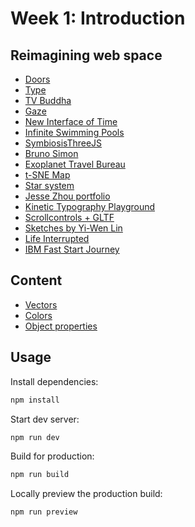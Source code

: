 # Week 1: Introduction

## Reimagining web space

- [Doors](https://doors.joohyunpark.dev/)
- [Type](https://type.joohyunpark.dev/)
- [TV Buddha](https://tv-buddha.joohyunpark.dev/)
- [Gaze](https://gaze.joohyunpark.dev/)
- [New Interface of Time](https://new-interface-of-time.joohyunpark.dev/)
- [Infinite Swimming Pools](https://zer02z2.github.io/Swimming-Pools-in-the-Hill/)
- [SymbiosisThreeJS](https://dannoblem.github.io/SymbiosisThreeJS/)
- [Bruno Simon](https://bruno-simon.com/)
- [Exoplanet Travel Bureau](https://exoplanets.nasa.gov/alien-worlds/exoplanet-travel-bureau/)
- [t-SNE Map](https://experiments.withgoogle.com/t-sne-map)
- [Star system](https://codepen.io/seanseansean/pen/vEjOvy)
- [Jesse Zhou portfolio](https://jesse-zhou.com/)
- [Kinetic Typography Playground](https://kinetic-typography-playground.netlify.app/)
- [Scrollcontrols + GLTF](https://codesandbox.io/s/4jr4p)
- [Sketches by Yi-Wen Lin](https://yiwenl.github.io/Sketches/)
- [Life Interrupted](https://life-interrupted.joohyunpark.dev/#/digitalexperience/room/1)
- [IBM Fast Start Journey](https://www.ibm.com/watson/supply-chain/resources/fast-start-journey/)

## Content

- [Vectors](https://threejs.org/docs/index.html#api/en/math/Vector3)
- [Colors](https://threejs.org/docs/index.html#api/en/math/Color)
- [Object properties](https://threejs.org/docs/#api/en/core/Object3D)

## Usage

Install dependencies:

```sh
npm install
```

Start dev server:

```sh
npm run dev
```

Build for production:

```sh
npm run build
```

Locally preview the production build:

```sh
npm run preview
```
